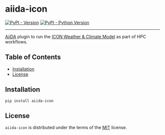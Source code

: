 # aiida-icon

[![PyPI - Version](https://img.shields.io/pypi/v/aiida-icon.svg)](https://pypi.org/project/aiida-icon)
[![PyPI - Python Version](https://img.shields.io/pypi/pyversions/aiida-icon.svg)](https://pypi.org/project/aiida-icon)

---

[AiiDA](www.aiida.net) plugin to run the [ICON Weather & Climate Model](https://icon-model.org/) as part of HPC workflows.

## Table of Contents

- [Installation](#installation)
- [License](#license)

## Installation

```console
pip install aiida-icon
```

## License

`aiida-icon` is distributed under the terms of the [MIT](https://spdx.org/licenses/MIT.html) license.
